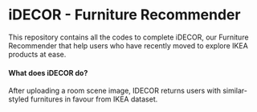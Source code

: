 # iDECOR - Furniture Recommender

<p>This repository contains all the codes to complete iDECOR, our Furniture Recommender that help users who have recently moved to explore IKEA products at ease.</p>

#### What does iDECOR do?
<p>After uploading a room scene image, IDECOR returns users with similar-styled furnitures in favour from IKEA dataset.</p>

